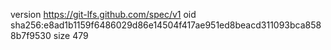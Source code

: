 version https://git-lfs.github.com/spec/v1
oid sha256:e8ad1b1159f6486029d86e14504f417ae951ed8beacd311093bca8588b7f9530
size 479
